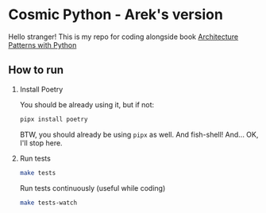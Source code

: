 # Cosmic Python - Arek's version

Hello stranger! This is my repo for coding alongside book [Architecture Patterns with Python](https://www.cosmicpython.com/)

## How to run

1. Install Poetry

    You should be already using it, but if not:

    ```bash
    pipx install poetry
    ```

    BTW, you should already be using `pipx` as well. And fish-shell! And... OK, I'll stop here.

1. Run tests

    ```bash
    make tests
    ```

    Run tests continuously (useful while coding)

    ```bash
    make tests-watch
    ```

